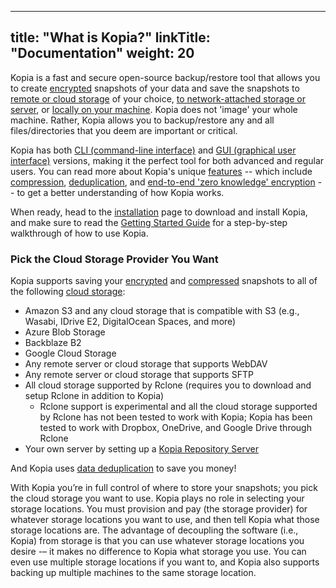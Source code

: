 
---
title: "What is Kopia?"
linkTitle: "Documentation"
weight: 20
---

Kopia is a fast and secure open-source backup/restore tool that allows you to create [encrypted](features/#end-to-end-zero-knowledge-encryption) snapshots of your data and save the snapshots to [remote or cloud storage](features/#save-snapshots-to-cloud-network-or-local-storage) of your choice, [to network-attached storage or server](features/#save-snapshots-to-cloud-network-or-local-storage), or [locally on your machine](features/#save-snapshots-to-cloud-network-or-local-storage). Kopia does not 'image' your whole machine. Rather, Kopia allows you to backup/restore any and all files/directories that you deem are important or critical.

Kopia has both [CLI (command-line interface)](features/#both-command-line-and-graphical-user-interfaces) and [GUI (graphical user interface)](features/#both-command-line-and-graphical-user-interfaces) versions, making it the perfect tool for both advanced and regular users. You can read more about Kopia's unique [features](features/) -- which include [compression](features/#compression), [deduplication](features/#backup-files-and-directories-using-snapshots), and [end-to-end 'zero knowledge' encryption](features/#end-to-end-zero-knowledge-encryption) -- to get a better understanding of how Kopia works.

When ready, head to the [installation](installation/) page to download and install Kopia, and make sure to read the [Getting Started Guide](getting-started/) for a step-by-step walkthrough of how to use Kopia.

### Pick the Cloud Storage Provider You Want

Kopia supports saving your [encrypted](features/#end-to-end-zero-knowledge-encryption) and [compressed](features/#compression) snapshots to all of the following [cloud storage](features/#save-snapshots-to-cloud-network-or-local-storage):

* Amazon S3 and any cloud storage that is compatible with S3 (e.g., Wasabi, IDrive E2, DigitalOcean Spaces, and more)
* Azure Blob Storage
* Backblaze B2
* Google Cloud Storage
* Any remote server or cloud storage that supports WebDAV
* Any remote server or cloud storage that supports SFTP
* All cloud storage supported by Rclone (requires you to download and setup Rclone in addition to Kopia)
  * Rclone support is experimental and all the cloud storage supported by Rclone has not been tested to work with Kopia; Kopia has been tested to work with Dropbox, OneDrive, and Google Drive through Rclone
* Your own server by setting up a [Kopia Repository Server](repository-server/)

And Kopia uses [data deduplication](features/#backup-files-and-directories-using-snapshots) to save you money!

With Kopia you’re in full control of where to store your snapshots; you pick the cloud storage you want to use. Kopia plays no role in selecting your storage locations. You must provision and pay (the storage provider) for whatever storage locations you want to use, and then tell Kopia what those storage locations are. The advantage of decoupling the software (i.e., Kopia) from storage is that you can use whatever storage locations you desire -– it makes no difference to Kopia what storage you use. You can even use multiple storage locations if you want to, and Kopia also supports backing up multiple machines to the same storage location.
